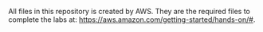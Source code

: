 All files in this repository is created by AWS. They are the required files to complete the labs at: https://aws.amazon.com/getting-started/hands-on/#.
